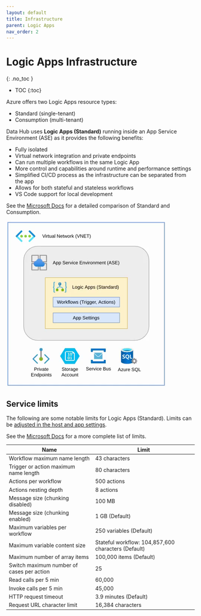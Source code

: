 ```yaml
---
layout: default
title: Infrastructure
parent: Logic Apps
nav_order: 2
---
```


# Logic Apps Infrastructure
{: .no_toc }

- TOC
{:toc}

Azure offers two Logic Apps resource types: 
- Standard (single-tenant) 
- Consumption (multi-tenant)

Data Hub uses **Logic Apps (Standard)** running inside an 
App Service Environment (ASE) as it provides the following benefits:

- Fully isolated
- Virtual network integration and private endpoints
- Can run multiple workflows in the same Logic App
- More control and capabilities around runtime and performance settings
- Simplified CI/CD process as the infrastructure can be separated 
from the app
- Allows for both stateful and stateless workflows
- VS Code support for local development

See the 
[Microsoft Docs](https://learn.microsoft.com/en-us/azure/logic-apps/single-tenant-overview-compare) 
for a detailed comparison of Standard and Consumption.

![LogicAppASE](../assets/images/logicapp-ase.png)

## Service limits

The following are some notable limits for Logic Apps (Standard). Limits can be 
[adjusted in the host and app settings](https://learn.microsoft.com/en-us/azure/logic-apps/edit-app-settings-host-settings).

See the 
[Microsoft Docs](https://learn.microsoft.com/en-us/azure/logic-apps/logic-apps-limits-and-config)
for a more complete list of limits.


| Name                                          | Limit 
| --------------------------------------------- | ------------- |
| Workflow maximum name length                  | 43 characters |
| Trigger or action maximum name length         | 80 characters | 
| Actions per workflow                          | 500 actions |
| Actions nesting depth                         | 8 actions |
| Message size (chunking disabled)              | 100 MB | 
| Message size (chunking enabled)               | 1 GB (Default) | 
| Maximum variables per workflow                | 250 variables (Default) | 
| Maximum variable content size                 | Stateful workflow: 104,857,600 characters (Default) | 
| Maximum number of array items                 | 100,000 items (Default) | 
| Switch maximum number of cases per action     | 25 | 
| Read calls per 5 min                          | 60,000 | 
| Invoke calls per 5 min                        | 45,000 | 
| HTTP request timeout                          | 3.9 minutes (Default) | 
| Request URL character limit                   | 16,384 characters | 
